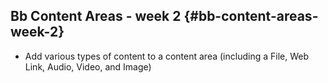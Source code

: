 ## Bb Content Areas - week 2 {#bb-content-areas-week-2}

*   Add various types of content to a content area (including a File, Web Link, Audio, Video, and Image)